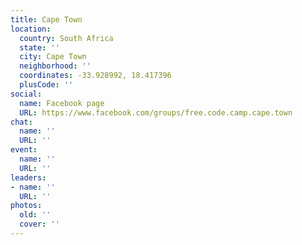 ```yaml
---
title: Cape Town
location:
  country: South Africa
  state: ''
  city: Cape Town
  neighborhood: ''
  coordinates: -33.928992, 18.417396
  plusCode: ''
social:
  name: Facebook page
  URL: https://www.facebook.com/groups/free.code.camp.cape.town
chat:
  name: ''
  URL: ''
event:
  name: ''
  URL: ''
leaders:
- name: ''
  URL: ''
photos:
  old: ''
  cover: ''
---
```

